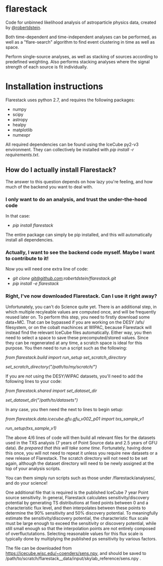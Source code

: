 # flarestack
Code for unbinned likelihood analysis of astroparticle physics data, created by [@robertdstein](https://github.com/robertdstein).

Both time-dependent and time-independent analyses can be performed, as well as a "flare-search" algorithm to find event clustering in time as well as space.

Perform single-source analyses, as well as stacking of sources according to predefined weighting. 
Also performs stacking analyses where the signal strength of each source is fit individually.

# Installation instructions

Flarestack uses python 2.7, and requires the following packages:

* numpy
* scipy
* astropy
* healpy
* matplotlib
* numexpr

All required dependencies can be found using the IceCube py2-v3 environment. They can collectively be installed with _pip install -r requirements.txt_.

## How do I actually install Flarestack?

The answer to this question depends on how lazy you're feeling, and how much of the backend you want to deal with.

### I only want to do an analysis, and trust the under-the-hood code

In that case:
 * _pip install flarestack_
 
The entire package can simply be pip installed, and this will automatically install all dependencies.

 ### Actually, I want to see the backend code myself. Maybe I want to contribute to it!
 
 Now you will need one extra line of code:
 * _git clone git@github.com:robertdstein/flarestack.git_
 * _pip install -e flarestack_
 
### Right, I've now downloaded Flarestack. Can I use it right away?
 
Unfortunately, you can't do Science quite yet. There is an additional step, in which multiple recyleable values are computed once, and will be frequently reused later on. To perform this step, you need to firstly download some data+MC. That can be bypassed if you are working on the DESY /afs/ filesystem, or on the cobalt machinces at WIPAC, because Flarestack will instead find the relevant IceCube files automatically. Either way, you then need to select a space to save these precomputed/stored values. Since they can be regenerated at any time, a scratch space is ideal for this purpose. You then need to run a script such as the following:

  _from flarestack.build import run_setup set_scratch_directory_
  
  _set_scratch_directory("/path/to/my/scratch/")_
  
  If you are *not* using the DESY/WIPAC datasets, you'll need to add the following lines to your code:
  
  _from flarestack.shared import set_dataset_dir_
  
  _set_dataset_dir("/path/to/datasets")_
  
  In any case, you then need the next to lines to begin setup:

  _from flarestack.data.icecube.gfu.gfu_v002_p01 import txs_sample_v1_

  _run_setup(txs_sample_v1)_

The above 4/6 lines of code will then build all relevant files for the datasets used in the TXS analysis (7 years of Point Source data and 2.5 years of GFU data). *Be prepared that this will take some time*. Fortunately, having done this once, you will not need to repeat it unless you require new datasets or a new release of Flarestack. The scratch directory will not need to be set again, although the dataset directory will need to be newly assigned at the top of your analysis scripts. 

You can them simply run scripts such as those under /flarestack/analyses/, and do your science!

One additional file that is required is the published IceCube 7 year Point source sensitivity. In general, Flarestack calculates sensitivity/discovery potential by generating TS distributions at fixed points between 0 and a characteristic flux level, and then interpolates between these points to determine the 90% sensitivity and 50% discovery potential. To meaningfully estimate the sensitivity/discovery potential, the characteristic flux scale must be large enough to exceed the sensitivity or discovery potential, while still small enough so that the interpolation points are not entirely composed of overfluctutations. Selecting reasonable values for this flux scale is typically done by multiplying the published ps sensitivity by various factors. 

The file can be downloaded from https://icecube.wisc.edu/~coenders/sens.npy, and should be saved to /path/to/scratch/flarestack__data/input/skylab_reference/sens.npy .

